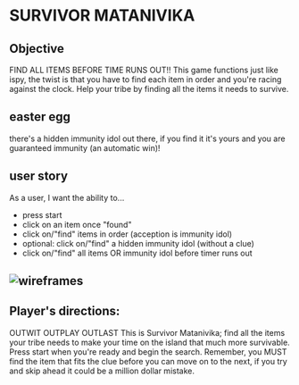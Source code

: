# SURVIVOR MATANIVIKA

## Objective
FIND ALL ITEMS BEFORE TIME RUNS OUT!!
This game functions just like ispy, the twist is that you have to find each item in order and you're racing against the clock. Help your tribe by finding all the items it needs to survive.

## easter egg
there's a hidden immunity idol out there, if you find it it's yours and you are guaranteed immunity (an automatic win)!

## user story
As a user, I want the ability to...
- press start
- click on an item once "found"
- click on/"find" items in order (acception is immunity idol)
- optional: click on/"find" a hidden immunity idol (without a clue)
- click on/"find" all items OR immunity idol before timer runs out

## ![wireframes](assets/image.png)

## Player's directions: 
OUTWIT OUTPLAY OUTLAST
This is Survivor Matanivika; find all the items your tribe needs to make your time on the island that much more survivable. Press start when you're ready and begin the search. Remember, you MUST find the item that fits the clue before you can move on to the next, if you try and skip ahead it could be a million dollar mistake.

